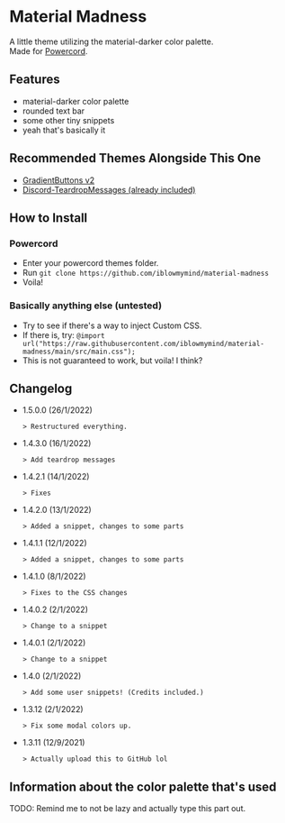 # Material Madness

A little theme utilizing the material-darker color palette.  
Made for [Powercord](https://powercord.dev).

## Features

- material-darker color palette
- rounded text bar
- some other tiny snippets
- yeah that's basically it

## Recommended Themes Alongside This One

- [GradientButtons v2](https://github.com/Discord-Theme-Addons/gradientbuttons-v2)
- [Discord-TeardropMessages (already included)](https://github.com/Freeplayg/Discord-TeardropMessages)

## How to Install

### Powercord

- Enter your powercord themes folder.
- Run `git clone https://github.com/iblowmymind/material-madness`
- Voila!

### Basically anything else (untested)

- Try to see if there's a way to inject Custom CSS.
- If there is, try: `@import url("https://raw.githubusercontent.com/iblowmymind/material-madness/main/src/main.css");`
- This is not guaranteed to work, but voila! I think?

## Changelog

- 1.5.0.0 (26/1/2022)

  ```text
  > Restructured everything.
  ```

- 1.4.3.0 (16/1/2022)
  
  ```text
  > Add teardrop messages
  ```

- 1.4.2.1 (14/1/2022)

  ```text
  > Fixes
  ```

- 1.4.2.0 (13/1/2022)
  
  ```text
  > Added a snippet, changes to some parts
  ```

- 1.4.1.1 (12/1/2022)
  
  ```text
  > Added a snippet, changes to some parts
  ```

- 1.4.1.0 (8/1/2022)
  
  ```text
  > Fixes to the CSS changes
  ```

- 1.4.0.2 (2/1/2022)
  
  ```text
  > Change to a snippet
  ```

- 1.4.0.1 (2/1/2022)
  
  ```text
  > Change to a snippet
  ```

- 1.4.0 (2/1/2022)
  
  ```text
  > Add some user snippets! (Credits included.)
  ```

- 1.3.12 (2/1/2022)
  
  ```text
  > Fix some modal colors up.
  ```

- 1.3.11 (12/9/2021)
  
  ```text
  > Actually upload this to GitHub lol
  ```

## Information about the color palette that's used

TODO: Remind me to not be lazy and actually type this part out.

